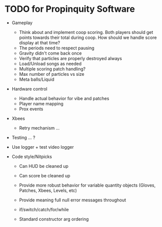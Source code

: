 TODO for Propinquity Software
=============================

* Gameplay
	* Think about and implement coop scoring. Both players should get points towards their total during coop. How should we handle score display at that time?
	* The periods need to respect pausing
	* Gravity didn't come back once
	* Verify that particles are properly destroyed always
	* Load/Unload songs as needed
	* Multiple scoring patch handling?
	* Max number of particles vs size
	* Meta balls/Liquid 

* Hardware control
	* Handle actual behavior for vibe and patches
	* Player name mapping
	* Prox events

* Xbees
	* Retry mechanism ...

* Testing ... ?
* Use logger + test video logger

* Code style/Nitpicks
	* Can HUD be cleaned up
	* Can score be cleaned up

	* Provide more robust behavior for variable quantity objects (Gloves, Patches, Xbees, Levels, etc)
	* Provide meaning full null error messages throughout 

	* if/switch/catch/for/while
	* Standard constructor arg ordering